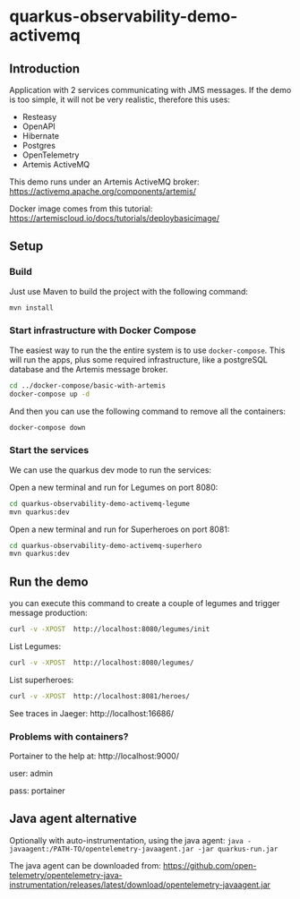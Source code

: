 
# quarkus-observability-demo-activemq

## Introduction

Application with 2 services communicating with JMS messages.
If the demo is too simple, it will not be very realistic, therefore this uses:

- Resteasy
- OpenAPI
- Hibernate
- Postgres
- OpenTelemetry
- Artemis ActiveMQ

This demo runs under an Artemis ActiveMQ broker:
https://activemq.apache.org/components/artemis/

Docker image comes from this tutorial:
https://artemiscloud.io/docs/tutorials/deploybasicimage/

## Setup

### Build
Just use Maven to build the project with the following command:

```bash
mvn install
```
### Start infrastructure with Docker Compose

The easiest way to run the the entire system is to use `docker-compose`. This will run the apps, plus some
required infrastructure, like a postgreSQL database and the Artemis message broker.

```bash
cd ../docker-compose/basic-with-artemis
docker-compose up -d
```

And then you can use the following command to remove all the containers:

```bash
docker-compose down
```
### Start the services 

We can use the quarkus dev mode to run the services:

Open a new terminal and run for Legumes on port 8080:
```bash
cd quarkus-observability-demo-activemq-legume 
mvn quarkus:dev
```

Open a new terminal and run for Superheroes on port 8081:
```bash
cd quarkus-observability-demo-activemq-superhero 
mvn quarkus:dev
```

## Run the demo

you can execute this command to create a couple of legumes and trigger message production:
```bash
curl -v -XPOST  http://localhost:8080/legumes/init
```
List Legumes: 
```bash
curl -v -XPOST  http://localhost:8080/legumes/
```
List superheroes:
```bash
curl -v -XPOST  http://localhost:8081/heroes/
```
See traces in Jaeger: http://localhost:16686/

### Problems with containers?

Portainer to the help at: http://localhost:9000/

user: admin

pass: portainer

## Java agent alternative
Optionally with auto-instrumentation, using the java agent:
`java -javaagent:/PATH-TO/opentelemetry-javaagent.jar -jar quarkus-run.jar`

The java agent can be downloaded from: https://github.com/open-telemetry/opentelemetry-java-instrumentation/releases/latest/download/opentelemetry-javaagent.jar


